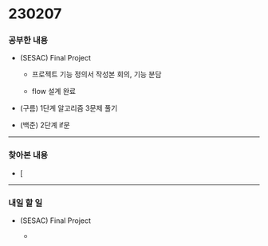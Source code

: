 # 230207

### 공부한 내용

- (SESAC) Final Project

  - 프로젝트 기능 정의서 작성본 회의, 기능 분담

  - flow 설계 완료

- (구름) 1단계 알고리즘 3문제 풀기

- (백준) 2단계 if문

---

### 찾아본 내용

- [

---

### 내일 할 일

- (SESAC) Final Project

  -
